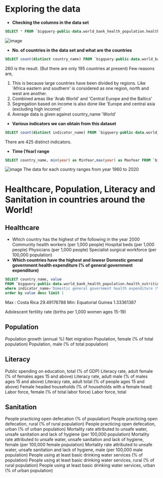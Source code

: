 # Exploring the data

* **Checking the columns in the data set**
```sql
SELECT * FROM `bigquery-public-data.world_bank_health_population.health_nutrition_population` LIMIT 100
```
![image](https://user-images.githubusercontent.com/87647811/130986752-cd4a6d2b-87b1-4689-ae1b-13cb665ee147.png)


* **No. of countries in the data set and what are the countries**
```sql
SELECT count(distinct country_name) FROM `bigquery-public-data.world_bank_health_population.health_nutrition_population`
```
260 is the result. (But there are only 195 countries at present)
Few reasons are,
  1.  This is because large countries have been divided by regions. Like 'Africa eastern and southern' is considered as one region, north and west are another.
  2.  Combined areas like 'Arab World' and 'Central Europe and the Baltics'
  3.  Segregation based on income is also done like 'Europe and central asia (excluding high income)'
  4.  Average data is given against country_name 'World'


* **Various indicators we can obtain from this dataset**
```sql
SELECT count(distinct indicator_name) FROM `bigquery-public-data.world_bank_health_population.health_nutrition_population`
```
There are 425 distinct indicators.


* **Time (Year) range**
```sql
SELECT country_name, min(year) as MinYear,max(year) as MaxYear FROM `bigquery-public-data.world_bank_health_population.health_nutrition_population` group by country_name
```
![image](https://user-images.githubusercontent.com/87647811/131004880-c76abc4b-38c3-4b0d-a8b3-750182b749a9.png)
The data for each country ranges from year 1960 to 2020

# Healthcare, Population, Literacy and Sanitation in countries around the World!

## Healthcare
* Which country has the highest of the following in the year 2000
Community health workers (per 1,000 people)
Hospital beds (per 1,000 people)
Physicians (per 1,000 people)
Specialist surgical workforce (per 100,000 population)
* **Which countries have the highest and lowesr Domestic general government health expenditure (% of general government expenditure)**
```sql
SELECT country_name, value
FROM `bigquery-public-data.world_bank_health_population.health_nutrition_population` 
where indicator_name='Domestic general government health expenditure (% of general government expenditure)' and year = 2015
order by value desc limit 1
```
Max : Costa Rica
29.49176788
Min: Equatorial Guinea
1.33361387

Adolescent fertility rate (births per 1,000 women ages 15-19)

## Population
Population growth (annual %)
Net migration
Population, female (% of total population)
Population, male (% of total population)

## Literacy
Public spending on education, total (% of GDP)
Literacy rate, adult female (% of females ages 15 and above)
Literacy rate, adult male (% of males ages 15 and above)
Literacy rate, adult total (% of people ages 15 and above)
Female headed households (% of households with a female head)
Labor force, female (% of total labor force)
Labor force, total

## Sanitation
People practicing open defecation (% of population)
People practicing open defecation, rural (% of rural population)
People practicing open defecation, urban (% of urban population)
Mortality rate attributed to unsafe water, unsafe sanitation and lack of hygiene (per 100,000 population)
Mortality rate attributed to unsafe water, unsafe sanitation and lack of hygiene, female (per 100,000 female population)
Mortality rate attributed to unsafe water, unsafe sanitation and lack of hygiene, male (per 100,000 male population)
People using at least basic drinking water services (% of population)
People using at least basic drinking water services, rural (% of rural population)
People using at least basic drinking water services, urban (% of urban population)

